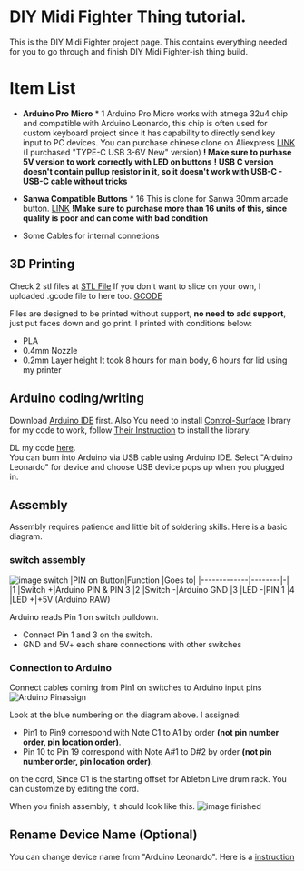 # DIY Midi Fighter Thing tutorial.

This is the DIY Midi Fighter project page.
This contains everything needed for you to go through and finish DIY Midi Fighter-ish thing build.

# Item List

 - **Arduino Pro Micro** * 1
Arduino Pro Micro works with atmega 32u4 chip and compatible with Arduino Leonardo, this chip is often used for custom keyboard project since it has capability to directly send key input to PC devices.
You can purchase chinese clone on Aliexpress
[LINK](https://aliexpress.com/item/1005001622051348.html)
 (I purchased "TYPE-C USB 3-6V New" version)
**! Make sure to purhase 5V version to work correctly with LED on buttons**
**! USB C version doesn't contain pullup resistor in it, so it doesn't work with USB-C - USB-C cable without tricks**

 - **Sanwa Compatible Buttons** * 16
 This is clone for Sanwa 30mm arcade button.
 [LINK](https://aliexpress.com/item/4001077002366.html)
 **!Make sure to purchase more than 16 units of this, since quality is poor and can come with bad condition**

 - Some Cables for internal connetions
 
## 3D Printing
Check 2 stl files at [STL File]()
If you don't want to slice on your own, I uploaded .gcode file to here too. [GCODE]()

Files are designed to be printed without support, **no need to add support**, just put faces down and go print.
I printed with conditions below:
 - PLA
 - 0.4mm Nozzle
 - 0.2mm Layer height
It took 8 hours for main body, 6 hours for lid using my printer

## Arduino coding/writing
Download [Arduino IDE]() first.
Also You need to install [Control-Surface](https://github.com/tttapa/Control-Surface) library for my code to work, follow [Their Instruction](https://tttapa.github.io/Control-Surface-doc/Doxygen/d8/da8/md_pages_Installation.html) to install the library.

DL my code [here]().  
You can burn into Arduino via USB cable using Arduino IDE.
Select "Arduino Leonardo" for device and choose USB device pops up when you plugged in.

## Assembly
Assembly requires patience and little bit of soldering skills.
Here is a basic diagram.

### switch assembly
![image switch]()
|PIN on Button|Function    |Goes to|
|-------------|--------|-|
|1            |Switch +|Arduino PIN & PIN 3
|2            |Switch -|Arduino GND
|3            |LED -|PIN 1
|4            |LED +|+5V (Arduino RAW)

Arduino reads Pin 1 on switch pulldown.
 - Connect Pin 1 and 3 on the switch.
 - GND and 5V+ each share connections with other switches

### Connection to Arduino 
Connect cables coming from Pin1 on switches to Arduino input pins
![Arduino Pinassign]()

Look at the blue numbering on the diagram above.
I assigned:
 - Pin1 to Pin9 correspond with Note C1 to A1 by order **(not pin number order, pin location order)**.
 - Pin 10 to Pin 19 correspond with Note A#1 to D#2 by order **(not pin number order, pin location order)**. 

on the cord, Since C1 is the starting offset for Ableton Live drum rack.
You can customize by editing the cord.

When you finish assembly, it should look like this.
![image finished]()

## Rename Device Name (Optional)
You can change device name from "Arduino Leonardo".
Here is a [instruction](https://liveelectronics.musinou.net/MIDIdeviceName.php)
